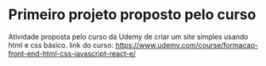 # Primeiro projeto proposto pelo curso 
Atividade proposta pelo curso da Udemy de criar um site simples usando html e css básico. 
link do curso: https://www.udemy.com/course/formacao-front-end-html-css-javascript-react-e/
